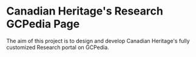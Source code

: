 # Canadian Heritage's Research GCPedia Page
The aim of this project is to design and develop Canadian Heritage's fully customized Research portal on GCPedia. 
